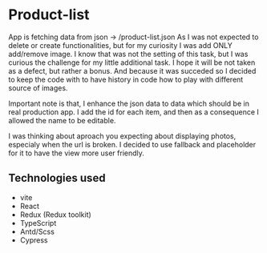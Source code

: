 # Product-list

App is fetching data from json -> /product-list.json
As I was not expected to delete or create functionalities, but for my curiosity I was add ONLY add/remove image. I know that was not the setting of this task, but I was curious the challenge for my little additional task. I hope it will be not taken as a defect, but rather a bonus. And because it was succeded so I decided to keep the code with to have history in code how to play with different source of images.

Important note is that, I enhance the json data to data which should be in real production app. I add the id for each item, and then as a consequence I allowed the name to be editable.

I was thinking about aproach you expecting about displaying photos, especialy when the url is broken. I decided to use fallback and placeholder for it to have the view more user friendly.

## Technologies used

- vite
- React
- Redux (Redux toolkit)
- TypeScript
- Antd/Scss
- Cypress
